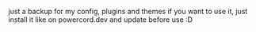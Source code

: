 just a backup for my config, plugins and themes
if you want to use it, just install it like on powercord.dev and update before use :D
